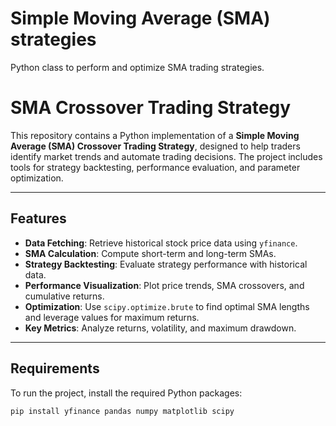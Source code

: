 # Simple Moving Average (SMA) strategies
Python class to perform and optimize SMA trading strategies.

# SMA Crossover Trading Strategy

This repository contains a Python implementation of a **Simple Moving Average (SMA) Crossover Trading Strategy**, designed to help traders identify market trends and automate trading decisions. The project includes tools for strategy backtesting, performance evaluation, and parameter optimization.

---

## Features

- **Data Fetching**: Retrieve historical stock price data using `yfinance`.
- **SMA Calculation**: Compute short-term and long-term SMAs.
- **Strategy Backtesting**: Evaluate strategy performance with historical data.
- **Performance Visualization**: Plot price trends, SMA crossovers, and cumulative returns.
- **Optimization**: Use `scipy.optimize.brute` to find optimal SMA lengths and leverage values for maximum returns.
- **Key Metrics**: Analyze returns, volatility, and maximum drawdown.

---

## Requirements

To run the project, install the required Python packages:

```bash
pip install yfinance pandas numpy matplotlib scipy
